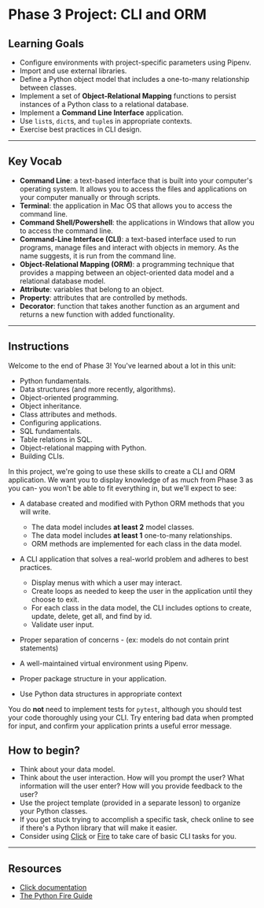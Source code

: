 # Phase 3 Project: CLI and ORM

## Learning Goals

- Configure environments with project-specific parameters using Pipenv.
- Import and use external libraries.
- Define a Python object model that includes a one-to-many relationship between
  classes.
- Implement a set of **Object-Relational Mapping** functions to persist
  instances of a Python class to a relational database.
- Implement a **Command Line Interface** application.
- Use `list`s, `dict`s, and `tuple`s in appropriate contexts.
- Exercise best practices in CLI design.

---

## Key Vocab

- **Command Line**: a text-based interface that is built into your computer's
  operating system. It allows you to access the files and applications on your
  computer manually or through scripts.
- **Terminal**: the application in Mac OS that allows you to access the command
  line.
- **Command Shell/Powershell**: the applications in Windows that allow you to
  access the command line.
- **Command-Line Interface (CLI)**: a text-based interface used to run programs,
  manage files and interact with objects in memory. As the name suggests, it is
  run from the command line.
- **Object-Relational Mapping (ORM)**: a programming technique that provides a
  mapping between an object-oriented data model and a relational database model.
- **Attribute**: variables that belong to an object.
- **Property**: attributes that are controlled by methods.
- **Decorator**: function that takes another function as an argument and returns
  a new function with added functionality.

---

## Instructions

Welcome to the end of Phase 3! You've learned about a lot in this unit:

- Python fundamentals.
- Data structures (and more recently, algorithms).
- Object-oriented programming.
- Object inheritance.
- Class attributes and methods.
- Configuring applications.
- SQL fundamentals.
- Table relations in SQL.
- Object-relational mapping with Python.
- Building CLIs.

In this project, we're going to use these skills to create a CLI and ORM
application. We want you to display knowledge of as much from Phase 3 as you
can- you won't be able to fit everything in, but we'll expect to see:

- A database created and modified with Python ORM methods that you will write.
  - The data model includes **at least 2** model classes.
  - The data model includes **at least 1** one-to-many relationships.
  - ORM methods are implemented for each class in the data model.
- A CLI application that solves a real-world problem and adheres to best
  practices.

  - Display menus with which a user may interact.
  - Create loops as needed to keep the user in the application until they choose
    to exit.
  - For each class in the data model, the CLI includes options to create,
    update, delete, get all, and find by id.
  - Validate user input.

- Proper separation of concerns - (ex: models do not contain print statements)
- A well-maintained virtual environment using Pipenv.
- Proper package structure in your application.
- Use Python data structures in appropriate context

You do **not** need to implement tests for `pytest`, although you should test
your code thoroughly using your CLI. Try entering bad data when prompted for
input, and confirm your application prints a useful error message.

## How to begin?

- Think about your data model.
- Think about the user interaction. How will you prompt the user? What
  information will the user enter? How will you provide feedback to the user?
- Use the project template (provided in a separate lesson) to organize your
  Python classes.
- If you get stuck trying to accomplish a specific task, check online to see if
  there's a Python library that will make it easier.
- Consider using [Click][click] or [Fire][fire] to take care of basic CLI tasks
  for you.

---

## Resources

- [Click documentation][click]
- [The Python Fire Guide][fire]

[click]: https://click.palletsprojects.com/en/8.1.x/
[fire]: https://google.github.io/python-fire/guide/
